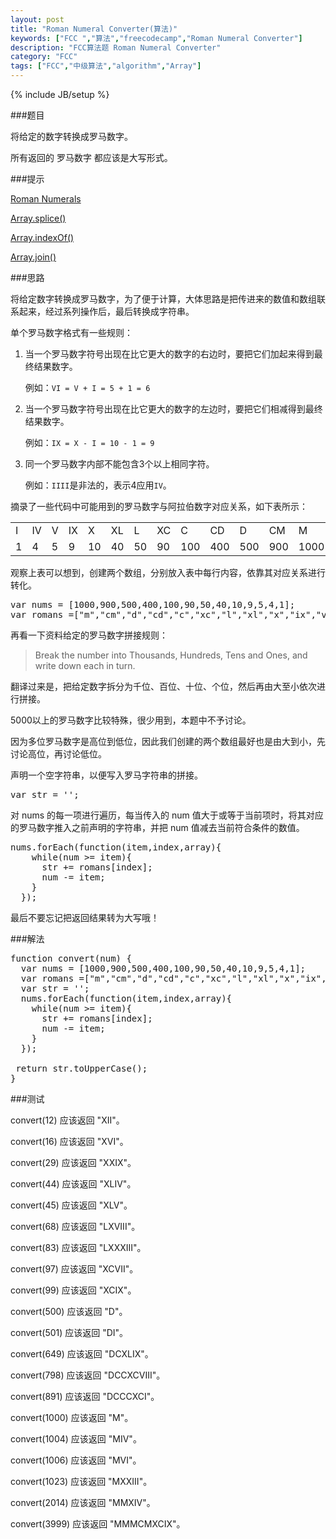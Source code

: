 ```yaml
---
layout: post
title: "Roman Numeral Converter(算法)"
keywords: ["FCC ","算法","freecodecamp","Roman Numeral Converter"]
description: "FCC算法题 Roman Numeral Converter"
category: "FCC"
tags: ["FCC","中级算法","algorithm","Array"]
---
```

{% include JB/setup %}

###题目

将给定的数字转换成罗马数字。

所有返回的 罗马数字 都应该是大写形式。

###提示

[Roman Numerals](http://www.mathsisfun.com/roman-numerals.html)

[Array.splice()](https://developer.mozilla.org/zh-CN/docs/Web/JavaScript/Reference/Global_Objects/Array/splice)

[Array.indexOf()](https://developer.mozilla.org/zh-CN/docs/Web/JavaScript/Reference/Global_Objects/Array/indexOf)

[Array.join()](https://developer.mozilla.org/zh-CN/docs/Web/JavaScript/Reference/Global_Objects/Array/join)

###思路

将给定数字转换成罗马数字，为了便于计算，大体思路是把传进来的数值和数组联系起来，经过系列操作后，最后转换成字符串。

单个罗马数字格式有一些规则：

1. 当一个罗马数字符号出现在比它更大的数字的右边时，要把它们加起来得到最终结果数字。

	例如：`VI = V + I = 5 + 1 = 6`
	
2. 当一个罗马数字符号出现在比它更大的数字的左边时，要把它们相减得到最终结果数字。

	例如：`IX = X - I = 10 - 1 = 9`
	
3. 同一个罗马数字内部不能包含3个以上相同字符。

	例如：`IIII`是非法的，表示4应用`IV`。
	
摘录了一些代码中可能用到的罗马数字与阿拉伯数字对应关系，如下表所示：

<table>
<tr>
	<td>I</td>
	<td>IV</td>
	<td>V</td>
	<td>IX</td>
	<td>X</td>
	<td>XL</td>
	<td>L</td>
	<td>XC</td>
	<td>C</td>
	<td>CD</td>
	<td>D</td>
	<td>CM</td>
	<td>M</td>
</tr>
<tr>
	<td>1</td>
	<td>4</td>
	<td>5</td>
	<td>9</td>
	<td>10</td>
	<td>40</td>
	<td>50</td>
	<td>90</td>
	<td>100</td>
	<td>400</td>
	<td>500</td>
	<td>900</td>
	<td>1000</td>
</tr>
</table>

观察上表可以想到，创建两个数组，分别放入表中每行内容，依靠其对应关系进行转化。

<pre>
var nums = [1000,900,500,400,100,90,50,40,10,9,5,4,1];
var romans =["m","cm","d","cd","c","xc","l","xl","x","ix","v","iv","i"];
</pre>

再看一下资料给定的罗马数字拼接规则：

>Break the number into Thousands, Hundreds, Tens and Ones, and write down each in turn.

翻译过来是，把给定数字拆分为千位、百位、十位、个位，然后再由大至小依次进行拼接。

5000以上的罗马数字比较特殊，很少用到，本题中不予讨论。

因为多位罗马数字是高位到低位，因此我们创建的两个数组最好也是由大到小，先讨论高位，再讨论低位。

声明一个空字符串，以便写入罗马字符串的拼接。

<pre>
var str = '';
</pre>

对 nums 的每一项进行遍历，每当传入的 num 值大于或等于当前项时，将其对应的罗马数字推入之前声明的字符串，并把 num 值减去当前符合条件的数值。

<pre>
nums.forEach(function(item,index,array){
    while(num >= item){
      str += romans[index];
      num -= item;
    }
  });
</pre>

最后不要忘记把返回结果转为大写哦！

###解法

<pre>
function convert(num) {
  var nums = [1000,900,500,400,100,90,50,40,10,9,5,4,1];
  var romans =["m","cm","d","cd","c","xc","l","xl","x","ix","v","iv","i"];
  var str = '';
  nums.forEach(function(item,index,array){
    while(num >= item){
      str += romans[index];
      num -= item;
    }
  });
  
 return str.toUpperCase();
}
</pre>

###测试

convert(12) 应该返回 "XII"。

convert(16) 应该返回 "XVI"。

convert(29) 应该返回 "XXIX"。

convert(44) 应该返回 "XLIV"。

convert(45) 应该返回 "XLV"。

convert(68) 应该返回 "LXVIII"。

convert(83) 应该返回 "LXXXIII"。

convert(97) 应该返回 "XCVII"。

convert(99) 应该返回 "XCIX"。

convert(500) 应该返回 "D"。

convert(501) 应该返回 "DI"。

convert(649) 应该返回 "DCXLIX"。

convert(798) 应该返回 "DCCXCVIII"。

convert(891) 应该返回 "DCCCXCI"。

convert(1000) 应该返回 "M"。

convert(1004) 应该返回 "MIV"。

convert(1006) 应该返回 "MVI"。

convert(1023) 应该返回 "MXXIII"。

convert(2014) 应该返回 "MMXIV"。

convert(3999) 应该返回 "MMMCMXCIX"。